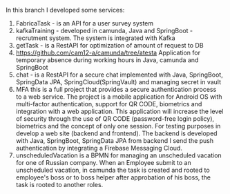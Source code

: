 In this branch I developed some services:
1. FabricaTask - is an API for a user survey system
2. kafkaTraining - developed in camunda, Java and SpringBoot - recrutment system. The system is integrated with Kafka
3. getTask - is a RestAPI for optimization of amount of request to DB
4. https://github.com/cam12-a/camunda/tree/atesta Application for temporary absence during working hours in Java, camunda and SpringBoot
5. chat - is a RestAPI for a secure chat implemented with Java, SpringBoot, SpringData JPA, SpringCloud(SpringVault) and managing secret in vault
6. MFA this is a full project that provides a secure authentication process to a web service. The project is  a mobile application for Android OS with multi-factor authentication, support for QR CODE, biometrics and integration with a web application. 
This application will increase the level of security through the use of QR CODE (password-free login policy), biometrics and the concept of only one session.
For testing purposes in develop a web site (backend and frontend). The backend is developed with Java, SpringBoot, SpringData JPA from backend I send the push authentication by integrating a Firebase Messaging Cloud. 
7. unscheduledVacation is a BPMN   for managing an unscheduled vacation for one of Russian company. When an Employee submit to an
unscheduled vacation, in camunda the task is created and rooted to employee's boss or to boss helper after approbation of
his boss, the task is rooted to another roles.